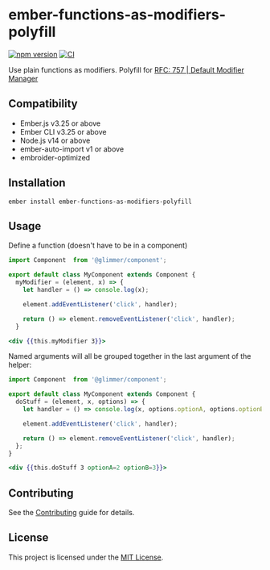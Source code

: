 ember-functions-as-modifiers-polyfill
==============================================================================


[![npm version](https://badge.fury.io/js/ember-functions-as-modifiers-polyfill.svg)](https://badge.fury.io/js/ember-functions-as-modifiers-polyfill)
[![CI](https://github.com/NullVoxPopuli/ember-functions-as-modifiers-polyfill/actions/workflows/ci.yml/badge.svg?branch=main&event=push)](https://github.com/NullVoxPopuli/ember-functions-as-modifiers-polyfill/actions/workflows/ci.yml)


Use plain functions as modifiers.
Polyfill for [RFC: 757 | Default Modifier Manager](https://github.com/emberjs/rfcs/pull/757)

Compatibility
------------------------------------------------------------------------------

* Ember.js v3.25 or above
* Ember CLI v3.25 or above
* Node.js v14 or above
* ember-auto-import v1 or above
* embroider-optimized


Installation
------------------------------------------------------------------------------

```
ember install ember-functions-as-modifiers-polyfill
```


Usage
------------------------------------------------------------------------------

Define a function (doesn't have to be in a component)


```js
import Component  from '@glimmer/component';

export default class MyComponent extends Component {
  myModifier = (element, x) => {
    let handler = () => console.log(x);

    element.addEventListener('click', handler);

    return () => element.removeEventListener('click', handler);
  }
```
```hbs
<div {{this.myModifier 3}}>
```

Named arguments will all be grouped together in the last argument of the helper:

```js
import Component  from '@glimmer/component';

export default class MyComponent extends Component {
  doStuff = (element, x, options) => {
    let handler = () => console.log(x, options.optionA, options.optionB);

    element.addEventListener('click', handler);

    return () => element.removeEventListener('click', handler);
  };
}
```
```hbs
<div {{this.doStuff 3 optionA=2 optionB=3}}>
```


Contributing
------------------------------------------------------------------------------

See the [Contributing](CONTRIBUTING.md) guide for details.


License
------------------------------------------------------------------------------

This project is licensed under the [MIT License](LICENSE.md).
